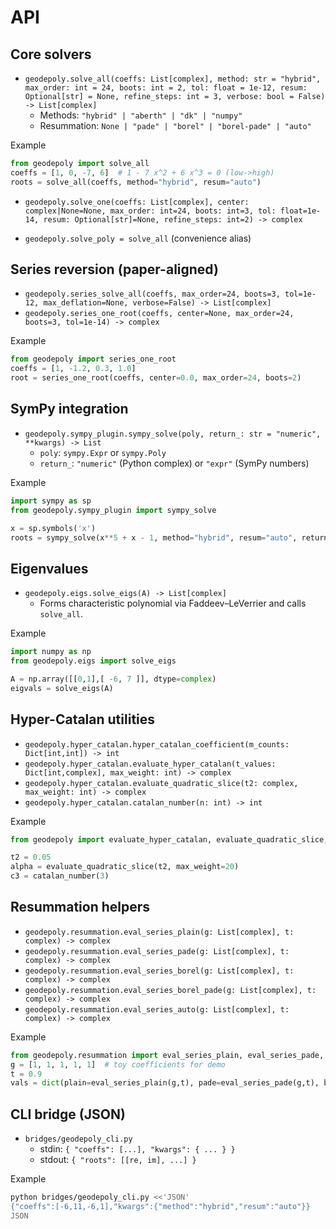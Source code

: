 # API

## Core solvers

- `geodepoly.solve_all(coeffs: List[complex], method: str = "hybrid", max_order: int = 24, boots: int = 2, tol: float = 1e-12, resum: Optional[str] = None, refine_steps: int = 3, verbose: bool = False) -> List[complex]`
  - Methods: `"hybrid" | "aberth" | "dk" | "numpy"`
  - Resummation: `None | "pade" | "borel" | "borel-pade" | "auto"`

Example
```python
from geodepoly import solve_all
coeffs = [1, 0, -7, 6]  # 1 - 7 x^2 + 6 x^3 = 0 (low->high)
roots = solve_all(coeffs, method="hybrid", resum="auto")
```

- `geodepoly.solve_one(coeffs: List[complex], center: complex|None=None, max_order: int=24, boots: int=3, tol: float=1e-14, resum: Optional[str]=None, refine_steps: int=2) -> complex`

- `geodepoly.solve_poly = solve_all` (convenience alias)

## Series reversion (paper-aligned)

- `geodepoly.series_solve_all(coeffs, max_order=24, boots=3, tol=1e-12, max_deflation=None, verbose=False) -> List[complex]`
- `geodepoly.series_one_root(coeffs, center=None, max_order=24, boots=3, tol=1e-14) -> complex`

Example
```python
from geodepoly import series_one_root
coeffs = [1, -1.2, 0.3, 1.0]
root = series_one_root(coeffs, center=0.0, max_order=24, boots=2)
```

## SymPy integration

- `geodepoly.sympy_plugin.sympy_solve(poly, return_: str = "numeric", **kwargs) -> List`
  - `poly`: `sympy.Expr` or `sympy.Poly`
  - `return_`: `"numeric"` (Python complex) or `"expr"` (SymPy numbers)

Example
```python
import sympy as sp
from geodepoly.sympy_plugin import sympy_solve

x = sp.symbols('x')
roots = sympy_solve(x**5 + x - 1, method="hybrid", resum="auto", return_="numeric")
```

## Eigenvalues

- `geodepoly.eigs.solve_eigs(A) -> List[complex]`
  - Forms characteristic polynomial via Faddeev–LeVerrier and calls `solve_all`.

Example
```python
import numpy as np
from geodepoly.eigs import solve_eigs

A = np.array([[0,1],[ -6, 7 ]], dtype=complex)
eigvals = solve_eigs(A)
```

## Hyper-Catalan utilities

- `geodepoly.hyper_catalan.hyper_catalan_coefficient(m_counts: Dict[int,int]) -> int`
- `geodepoly.hyper_catalan.evaluate_hyper_catalan(t_values: Dict[int,complex], max_weight: int) -> complex`
- `geodepoly.hyper_catalan.evaluate_quadratic_slice(t2: complex, max_weight: int) -> complex`
- `geodepoly.hyper_catalan.catalan_number(n: int) -> int`

Example
```python
from geodepoly import evaluate_hyper_catalan, evaluate_quadratic_slice, catalan_number

t2 = 0.05
alpha = evaluate_quadratic_slice(t2, max_weight=20)
c3 = catalan_number(3)
```

## Resummation helpers

- `geodepoly.resummation.eval_series_plain(g: List[complex], t: complex) -> complex`
- `geodepoly.resummation.eval_series_pade(g: List[complex], t: complex) -> complex`
- `geodepoly.resummation.eval_series_borel(g: List[complex], t: complex) -> complex`
- `geodepoly.resummation.eval_series_borel_pade(g: List[complex], t: complex) -> complex`
- `geodepoly.resummation.eval_series_auto(g: List[complex], t: complex) -> complex`

Example
```python
from geodepoly.resummation import eval_series_plain, eval_series_pade, eval_series_borel_pade, eval_series_auto
g = [1, 1, 1, 1, 1]  # toy coefficients for demo
t = 0.9
vals = dict(plain=eval_series_plain(g,t), pade=eval_series_pade(g,t), borel_pade=eval_series_borel_pade(g,t), auto=eval_series_auto(g,t))
```

## CLI bridge (JSON)

- `bridges/geodepoly_cli.py`
  - stdin: `{ "coeffs": [...], "kwargs": { ... } }`
  - stdout: `{ "roots": [[re, im], ...] }`

Example
```bash
python bridges/geodepoly_cli.py <<'JSON'
{"coeffs":[-6,11,-6,1],"kwargs":{"method":"hybrid","resum":"auto"}}
JSON
```
